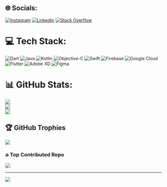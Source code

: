 
## 🌐 Socials:
[![Instagram](https://img.shields.io/badge/Instagram-%23E4405F.svg?logo=Instagram&logoColor=white)](https://instagram.com/mr_untamable) [![LinkedIn](https://img.shields.io/badge/LinkedIn-%230077B5.svg?logo=linkedin&logoColor=white)](https://linkedin.com/in/dharam-budh) [![Stack Overflow](https://img.shields.io/badge/-Stackoverflow-FE7A16?logo=stack-overflow&logoColor=white)](https://stackoverflow.com/users/5451849) 

# 💻 Tech Stack:
![Dart](https://img.shields.io/badge/dart-%230175C2.svg?style=plastic&logo=dart&logoColor=white) ![Java](https://img.shields.io/badge/java-%23ED8B00.svg?style=plastic&logo=openjdk&logoColor=white) ![Kotlin](https://img.shields.io/badge/kotlin-%237F52FF.svg?style=plastic&logo=kotlin&logoColor=white) ![Objective-C](https://img.shields.io/badge/OBJECTIVE--C-%233A95E3.svg?style=plastic&logo=apple&logoColor=white) ![Swift](https://img.shields.io/badge/swift-F54A2A?style=plastic&logo=swift&logoColor=white) ![Firebase](https://img.shields.io/badge/firebase-%23039BE5.svg?style=plastic&logo=firebase) ![Google Cloud](https://img.shields.io/badge/GoogleCloud-%234285F4.svg?style=plastic&logo=google-cloud&logoColor=white) ![Flutter](https://img.shields.io/badge/Flutter-%2302569B.svg?style=plastic&logo=Flutter&logoColor=white) ![Adobe XD](https://img.shields.io/badge/Adobe%20XD-470137?style=plastic&logo=Adobe%20XD&logoColor=#FF61F6) ![Figma](https://img.shields.io/badge/figma-%23F24E1E.svg?style=plastic&logo=figma&logoColor=white)
# 📊 GitHub Stats:
![](https://github-readme-stats.vercel.app/api?username=dharambudh1&theme=dark&hide_border=true&include_all_commits=false&count_private=false)<br/>
![](https://github-readme-streak-stats.herokuapp.com/?user=dharambudh1&theme=dark&hide_border=true)<br/>
![](https://github-readme-stats.vercel.app/api/top-langs/?username=dharambudh1&theme=dark&hide_border=true&include_all_commits=false&count_private=false&layout=compact)

## 🏆 GitHub Trophies
![](https://github-profile-trophy.vercel.app/?username=dharambudh1&theme=dark_dimmed&no-frame=true&no-bg=true&margin-w=4)

### 🔝 Top Contributed Repo
![](https://github-contributor-stats.vercel.app/api?username=dharambudh1&limit=5&theme=dark&combine_all_yearly_contributions=true)

---
[![](https://visitcount.itsvg.in/api?id=dharambudh1&icon=0&color=1)](https://visitcount.itsvg.in)

<!-- Proudly created with GPRM ( https://gprm.itsvg.in ) -->
